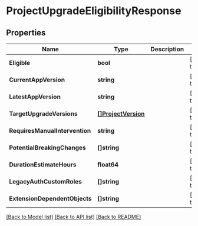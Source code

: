 # ProjectUpgradeEligibilityResponse

## Properties
Name | Type | Description | Notes
------------ | ------------- | ------------- | -------------
**Eligible** | **bool** |  | [default to null]
**CurrentAppVersion** | **string** |  | [default to null]
**LatestAppVersion** | **string** |  | [default to null]
**TargetUpgradeVersions** | [**[]ProjectVersion**](ProjectVersion.md) |  | [default to null]
**RequiresManualIntervention** | **string** |  | [default to null]
**PotentialBreakingChanges** | **[]string** |  | [default to null]
**DurationEstimateHours** | **float64** |  | [default to null]
**LegacyAuthCustomRoles** | **[]string** |  | [default to null]
**ExtensionDependentObjects** | **[]string** |  | [default to null]

[[Back to Model list]](../README.md#documentation-for-models) [[Back to API list]](../README.md#documentation-for-api-endpoints) [[Back to README]](../README.md)

